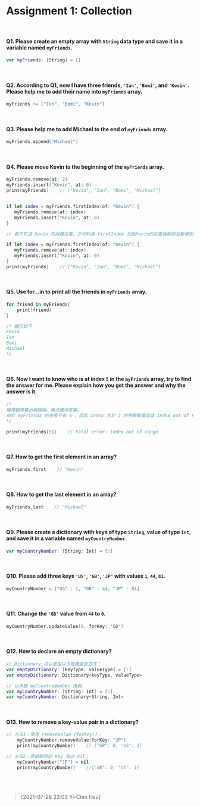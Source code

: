 # Assignment 1: Collection

<br>

#### Q1. Please create an empty array with  <code class="highlighter">String</code> data type and save it in a variable named <code class="highlighter">myFriends</code>.
```swift
var myFriends: [String] = []
``` 
<br>


#### Q2. According to Q1, now I have three friends, <code class="highlighter">'Ian'</code>, <code class="highlighter">'Bomi'</code>, and <code class="highlighter">'Kevin'</code>. Please help me to add their name into <code class="highlighter">myFriends</code> array.

```swift
myFriends += ["Ian", "Bomi", "Kevin"]
```
<br>


#### Q3. Please help me to add Michael to the end of <code class="highlighter">myFriends</code> array.


```swift
myFriends.append("Michael")
```
<br>


#### Q4. Please move Kevin to the beginning of the <code class="highlighter">myFriends</code> array.


```swift
myFriends.remove(at: 2)
myFriends.insert("Kevin", at: 0)
print(myFriends)    // ["Kevin", "Ian", "Bomi", "Michael"]


if let index = myFriends.firstIndex(of: "Kevin") {
   myFriends.remove(at: index)
   myFriends.insert("Kevin", at: 0)
}
```

```swift
// 若不知道 Kevin 的具體位置，亦可利用 firstIndex 找到Kevin的位置後刪除並新增到首位

if let index = myFriends.firstIndex(of: "Kevin") {
   myFriends.remove(at: index)
   myFriends.insert("Kevin", at: 0)
}
print(myFriends)    // ["Kevin", "Ian", "Bomi", "Michael"]

```
<br>


#### Q5. Use for...in to print all the friends in <code class="highlighter">myFriends</code> array.


```swift
for friend in myFriends{
    print(friend)   
}

/* 顯示如下
Kevin
Ian
Bomi
Michael
*/
```
<br>


#### Q6. Now I want to know who is at index <code class="highlighter">5</code> in the <code class="highlighter">myFriends</code> array, try to find the answer for me. Please explain how you get the answer and why the answer is it.


```swift
/* 
編譯器將會出現錯誤，無法獲得答案。
由於 myFriends 的長度只有 4 ，因此 index 大於 3 的檢索都會造成 Index out of range 的嚴重錯誤。
*/

print(myFriends[5])    // Fatal error: Index out of range
```
<br>


#### Q7. How to get the first element in an array?


```swift
myFriends.first    // "Kevin"
```
<br>


#### Q8. How to get the last element in an array?


```swift
myFriends.last    // "Michael"
```
<br>


#### Q9. Please create a dictionary with keys of type <code class="highlighter">String</code>, value of type <code class="highlighter">Int</code>, and save it in a variable named <code class="highlighter">myCountryNumber</code>.


```swift
var myCountryNumber: [String: Int] = [:]
```
<br>


#### Q10. Please add three keys <code class="highlighter">'US'</code>, <code class="highlighter">'GB'</code>, <code class="highlighter">'JP'</code> with values <code class="highlighter">1</code>, <code class="highlighter">44</code>, <code class="highlighter">81</code>.


```swift
myCountryNumber = ["US" : 1, "GB" : 44, "JP" : 81]
```
<br>


#### Q11. Change the <code class="highlighter">'GB'</code> value from <code class="highlighter">44</code> to <code class="highlighter">0</code>.


```swift
myCountryNumber.updateValue(0, forKey: "GB")
```
<br>


#### Q12. How to declare an empty dictionary?


```swift
// Dictionary 可以使用以下兩種宣告方式：
var emptyDictionary: [keyType: valueType] = [:]
var emptyDictionary: Dictionary<keyType, valueType>

// 以本題 myCountryNumber 為例
var myCountryNumber: [String: Int] = [:]
var myCountryNumber: Dictionary<String, Int>
```
<br>


#### Q13. How to remove a key-value pair in a dictionary?


```swift
// 方法1：使用 removeValue (forKey:)：
    myCountryNumber.removeValue(forKey: "JP")
    print(myCountryNumber)    // ["GB": 0, "US": 1]

// 方法2：將欲刪除的 Key 指向 nil：
    myCountryNumber["JP"] = nil
    print(myCountryNumber)    //["GB": 0, "US": 1]
```
<br>

<br>


> [2021-07-28 23:03 Yi-Chin Hsu]